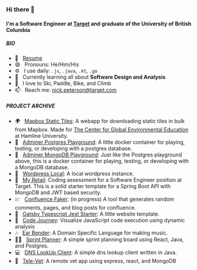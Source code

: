 ### Hi there 👋

#### I'm a Software Engineer at [**Target**](https://github.com/target) and graduate of the University of British Columbia

##### BIO
- :bookmark_tabs: &nbsp; [Resume](https://github.com/nicklpeterson/resume/blob/main/npeterson.pdf)
- 😄 &nbsp; Pronouns: He/Him/His
- ⚙️ &nbsp; I use daily: `.js`, `.java`, `.kt`, `.go`
- 🌱 &nbsp; Currently learning all about **Software Design and Analysis**
- :goggles: &nbsp; I love to Ski, Paddle, Bike, and Climb
- 📫 &nbsp; Reach me: [nick.peterson@target.com](mailto:nick.peterson@target.com)

##### PROJECT ARCHIVE
- :earth_africa: &nbsp; [Mapbox Static Tiles](https://github.com/nicklpeterson/mapbox-tiles): A webapp for downloading static tiles in bulk from Mapbox. Made for [The Center for Global Environmental Education](https://www.hamline.edu/education/cgee/) at Hamline University.
- :floppy_disk: &nbsp; [Adminer Postgres Playground](https://github.com/nicklpeterson/adminer-postgres): A little docker container for playing, testing, or developing with a postgres database.
- :floppy_disk: &nbsp; [Adminer MongoDB Playground](https://github.com/nicklpeterson/adminer-mongodb-playground): Just like the Postgres playground above, this is a docker container for playing, testing, or developing with a MongoDB database.
- 📝  &nbsp; [Wordpress Local](https://github.com/nicklpeterson/wordpress-local): A local wordpress instance.
- :dart: &nbsp; [My Retail](https://github.com/nicklpeterson/myRetail): Coding assessment for a Software Engineer position at Target. This is a solid starter template for a Spring Boot API with MongoDB and JWT based security.
- :chart: &nbsp; [Confluence Faker](https://github.com/nicklpeterson/confluence-faker): (in progress) A tool that generates random comments, pages, and blog posts for confluence.
- :iphone: &nbsp; [Gatsby Typescript Jest Starter](https://github.com/nicklpeterson/gatsby-typescript-jest-starter): A little website template.
- :microscope: &nbsp; [Code Journey](https://github.com/nicklpeterson/CodeJourney): Visualize JavaScript code execution using dynamic analysis
- :notes: &nbsp; [Ear Bender](https://github.com/nicklpeterson/EarBender): A Domain Specific Language for making music.
- :running_woman: &nbsp; [Sprint Planner](https://github.com/nicklpeterson/SprintPlanner): A simple sprint planning board using React, Java, and Postgres.
- :computer: &nbsp; [DNS LookUp Client](https://github.com/nicklpeterson/SimpleDNSLookupClient): A simple dns lookup client written in Java.
- :paw_prints: &nbsp; [Tele-Vet](https://github.com/kaavyalakshmanan/tele-vet): A remote vet app using express, react, and MongoDB
